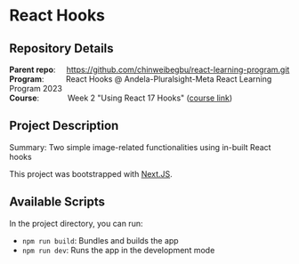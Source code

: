 # React Hooks
## Repository Details
**Parent repo**:
&nbsp;&nbsp;&nbsp;
https://github.com/chinweibegbu/react-learning-program.git
<br>
**Program**:
&nbsp;&nbsp;&nbsp;&nbsp;&nbsp;&nbsp;&nbsp;&nbsp;
React Hooks @ Andela-Pluralsight-Meta React Learning Program 2023
<br> 
**Course**:
&nbsp;&nbsp;&nbsp;&nbsp;&nbsp;&nbsp;&nbsp;&nbsp;&nbsp;&nbsp;&nbsp;
Week 2 "Using React 17 Hooks" ([course link](https://app.pluralsight.com/library/courses/using-react-hooks))

## Project Description
Summary: Two simple image-related functionalities using in-built React hooks

This project was bootstrapped with [Next.JS](https://nextjs.org/).

## Available Scripts

In the project directory, you can run:
* `npm run build`: Bundles and builds the app
* `npm run dev`: Runs the app in the development mode
